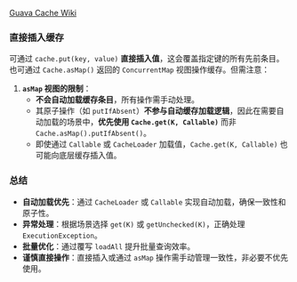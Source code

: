 [Guava Cache Wiki](https://github.com/google/guava/wiki/CachesExplained)

### 直接插入缓存

可通过 `cache.put(key, value)` **直接插入值**，这会覆盖指定键的所有先前条目。也可通过 `Cache.asMap()` 返回的 `ConcurrentMap` 视图操作缓存。但需注意：

1. **`asMap` 视图的限制**：
    - **不会自动加载缓存条目**，所有操作需手动处理。
    - 其原子操作（如 `putIfAbsent`）**不参与自动缓存加载逻辑**，因此在需要自动加载的场景中，**优先使用 `Cache.get(K, Callable)`** 而非 `Cache.asMap().putIfAbsent()`。
    - 即使通过 `Callable` 或 `CacheLoader` 加载值，`Cache.get(K, Callable)` 也可能向底层缓存插入值。

### 总结
- **自动加载优先**：通过 `CacheLoader` 或 `Callable` 实现自动加载，确保一致性和原子性。
- **异常处理**：根据场景选择 `get(K)` 或 `getUnchecked(K)`，正确处理 `ExecutionException`。
- **批量优化**：通过覆写 `loadAll` 提升批量查询效率。
- **谨慎直接操作**：直接插入或通过 `asMap` 操作需手动管理一致性，非必要不优先使用。